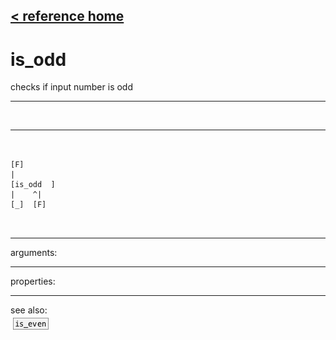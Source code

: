 [< reference home](index.html)
---

# is_odd


checks if input number is odd

---

<br>


---


```


[F]
|
[is_odd  ]
|    ^|
[_]  [F]

            
```

---
arguments:


---
properties:


---
see also:<br>
[![is_even](img/object_is_even.png)](is_even.html)
